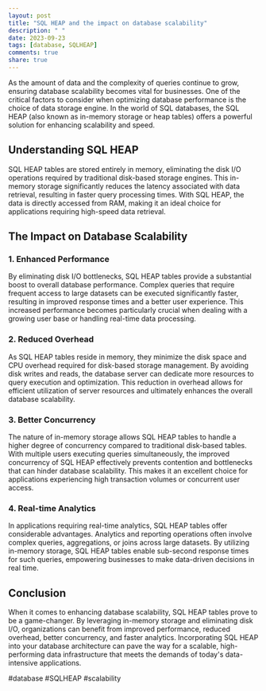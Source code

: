 ```yaml
---
layout: post
title: "SQL HEAP and the impact on database scalability"
description: " "
date: 2023-09-23
tags: [database, SQLHEAP]
comments: true
share: true
---
```


As the amount of data and the complexity of queries continue to grow, ensuring database scalability becomes vital for businesses. One of the critical factors to consider when optimizing database performance is the choice of data storage engine. In the world of SQL databases, the SQL HEAP (also known as in-memory storage or heap tables) offers a powerful solution for enhancing scalability and speed.

## Understanding SQL HEAP

SQL HEAP tables are stored entirely in memory, eliminating the disk I/O operations required by traditional disk-based storage engines. This in-memory storage significantly reduces the latency associated with data retrieval, resulting in faster query processing times. With SQL HEAP, the data is directly accessed from RAM, making it an ideal choice for applications requiring high-speed data retrieval.

## The Impact on Database Scalability

### 1. Enhanced Performance
By eliminating disk I/O bottlenecks, SQL HEAP tables provide a substantial boost to overall database performance. Complex queries that require frequent access to large datasets can be executed significantly faster, resulting in improved response times and a better user experience. This increased performance becomes particularly crucial when dealing with a growing user base or handling real-time data processing.

### 2. Reduced Overhead
As SQL HEAP tables reside in memory, they minimize the disk space and CPU overhead required for disk-based storage management. By avoiding disk writes and reads, the database server can dedicate more resources to query execution and optimization. This reduction in overhead allows for efficient utilization of server resources and ultimately enhances the overall database scalability.

### 3. Better Concurrency
The nature of in-memory storage allows SQL HEAP tables to handle a higher degree of concurrency compared to traditional disk-based tables. With multiple users executing queries simultaneously, the improved concurrency of SQL HEAP effectively prevents contention and bottlenecks that can hinder database scalability. This makes it an excellent choice for applications experiencing high transaction volumes or concurrent user access.

### 4. Real-time Analytics
In applications requiring real-time analytics, SQL HEAP tables offer considerable advantages. Analytics and reporting operations often involve complex queries, aggregations, or joins across large datasets. By utilizing in-memory storage, SQL HEAP tables enable sub-second response times for such queries, empowering businesses to make data-driven decisions in real time.

## Conclusion

When it comes to enhancing database scalability, SQL HEAP tables prove to be a game-changer. By leveraging in-memory storage and eliminating disk I/O, organizations can benefit from improved performance, reduced overhead, better concurrency, and faster analytics. Incorporating SQL HEAP into your database architecture can pave the way for a scalable, high-performing data infrastructure that meets the demands of today's data-intensive applications.

#database #SQLHEAP #scalability
